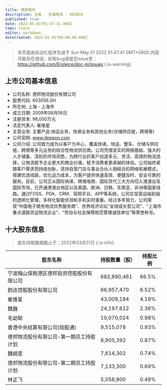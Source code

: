 ```yaml
---
title: 德邦股份
description: 主板 - 仓储物流 - 603056
published: true
date: 2022-05-01T01:47:41.000Z
tags: stock
editor: markdown
dateCreated: 2022-01-01T00:00:00.000Z
---
```


> 本页面由自动化程序生成于 Sun May 01 2022 01:47:41 GMT+0800
> 内容可能存在错误，如有bug请提交issue至：https://github.com/Eroleice/doc-pi/issues
{.is-warning}

## 上市公司基本信息
- 公司名称: 德邦物流股份有限公司
- 股票代码: 603056.SH
- 所在地: 上海 - 上海市
- 成立日期: 2009年08月06日
- 注册资本: 96,000万元
- 法定代表人: 崔维星
- 主营业务: 主要产品:快运业务，快递业务和其他业务(仓储供应链，跨境等)
- 公司官网: www.deppon.com
- 公司介绍: 公司致力成为以客户为中心，覆盖快递、快运、整车、仓储与供应链、跨境等多元业务的综合性物流供应商。公司凭借坚实的网络基础、强大的人才储备、深刻的市场洞悉，为跨行业的客户创造多元、灵活、高效的物流选择，让物流赋予企业更大的商业价值，赋予消费者更卓越的体验。公司始终紧随客户需求而持续创新，坚持自营门店与事业合伙人相结合的网络拓展模式，搭建优选线路，优化运力成本，为客户提供快速高效、便捷及时、安全可靠的服务。目前，公司正从国际快递、跨境电商、国际货代三大方向切入港澳台及国际市场，已开通港澳台地区以及美国、欧洲、日韩、东南亚、非洲等国家线路。通过FOSS、PDA、CRM、官网平台、APP等系统，公司实现营运端到端的透明化管理，多样化智能侦测和手机实时查看。经过多年努力，公司荣获“中国电子商务物流优秀服务商”、世界经济论坛“全球成长型公司”、“上海市重点道路货运物流企业”、“劳动与社会保障规范管理诚信单位”等荣誉称号。


## 十大股东信息
> 股东持股数据截止于：2022年03月31日
{.is-info}

| 股东名称 | 持股数量（股） | 持股比例 |
| --- | --- | --- |
| 宁波梅山保税港区德邦投资控股股份有限公司 | 682,890,461 | 66.5% |
| 韵达控股股份有限公司 | 66,957,470 | 6.52% |
| 崔维星 | 43,009,184 | 4.19% |
| 魏巍 | 24,197,612 | 2.36% |
| 毛幼聪 | 10,070,024 | 0.98% |
| 香港中央结算有限公司(陆股通) | 9,515,078 | 0.93% |
| 德邦物流股份有限公司-第一期员工持股计划 | 8,905,392 | 0.87% |
| 魏娟意 | 7,614,302 | 0.74% |
| 德邦物流股份有限公司-第二期员工持股计划 | 7,133,300 | 0.69% |
| 林正飞 | 5,058,800 | 0.49% |




